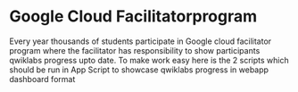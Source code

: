 # Google Cloud Facilitatorprogram
Every year thousands of students participate in Google cloud facilitator program where the facilitator has responsibility to show participants qwiklabs progress upto date. To make work easy here is the 2 scripts which should be run in App Script to showcase qwiklabs progress in webapp dashboard format


